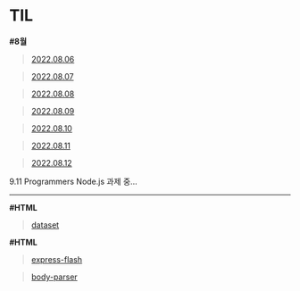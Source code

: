 # TIL

**\#8월**

> [2022.08.06](https://github.com/SugarSyrup/TIL/blob/main/2022.08/06.md)

> [2022.08.07](https://github.com/SugarSyrup/TIL/blob/main/2022.08/07.md)

> [2022.08.08](https://github.com/SugarSyrup/TIL/blob/main/2022.08/08.md)

> [2022.08.09](https://github.com/SugarSyrup/TIL/blob/main/2022.08/09.md)

> [2022.08.10](https://github.com/SugarSyrup/TIL/blob/main/2022.08/10.md)

> [2022.08.11](https://github.com/SugarSyrup/TIL/blob/main/2022.08/11.md)

> [2022.08.12](https://github.com/SugarSyrup/TIL/blob/main/2022.08/12.md)

9.11 Programmers Node.js 과제 중...

<hr>

**\#HTML**

> [dataset](https://github.com/SugarSyrup/TIL/blob/main/HTML/dataset.md)

**\#HTML**

> [express-flash](https://github.com/SugarSyrup/TIL/blob/main/Node%20Packages/express-flash.md)

> [body-parser](https://github.com/SugarSyrup/TIL/blob/main/Node%20Packages/body-parser.md)
